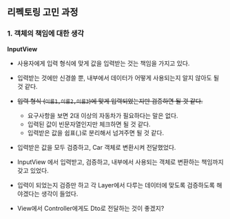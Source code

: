 ## 리펙토링 고민 과정

### 1. 객체의 책임에 대한 생각
**InputView**
- 사용자에게 입력 형식에 맞게 값을 입력받는 것는 책임을 가지고 있다.
- 입력받는 것에만 신경쓸 뿐, 내부에서 데이터가 어떻게 사용되는지 알지 않아도 될 것 같다.
- ~~입력 형식 (`이름1,이름2,이름3`)에 맞게 입력되었는지만 검증하면 될 것 같다.~~
  - 요구사항을 보면 2대 이상의 자동차가 필요하다는 말은 없다.
  - 입력된 값이 빈문자열인지만 체크하면 될 것 같다.
  - 입력받은 값을 쉽표(,)로 분리해서 넘겨주면 될 것 같다.
  

- 입력받은 값을 모두 검증하고, Car 객체로 변환시켜 전달했었다. 
- InputView 에서 입력받고, 검증하고, 내부에서 사용되는 객체로 변환하는 책임까지 갖고 있었다. 
- 입력이 되었는지 검증만 하고 각 Layer에서 다루는 데이터에 맞도록 검증하도록 해야겠다는 생각이 들었다.

+ View에서 Controller에게도 Dto로 전달하는 것이 좋겠지?


